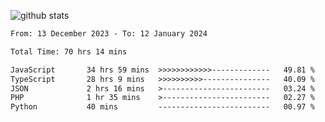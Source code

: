 
![github stats](https://github-readme-stats.vercel.app/api?username=realmahd1&show_icons=true&theme=codeSTACKr&hide_rank=true&count_private=true)

<!--START_SECTION:waka-->

```txt
From: 13 December 2023 - To: 12 January 2024

Total Time: 70 hrs 14 mins

JavaScript       34 hrs 59 mins  >>>>>>>>>>>>-------------   49.81 %
TypeScript       28 hrs 9 mins   >>>>>>>>>>---------------   40.09 %
JSON             2 hrs 16 mins   >------------------------   03.24 %
PHP              1 hr 35 mins    >------------------------   02.27 %
Python           40 mins         -------------------------   00.97 %
```

<!--END_SECTION:waka-->

